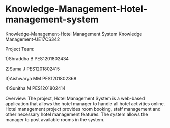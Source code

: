 # Knowledge-Management-Hotel-management-system

Knowledge-Management-Hotel Management System
Knowledge Management-UE17CS342

Project Team:

1)Shraddha B PES1201802434

2)Suma J PES1201802415

3)Aishwarya MM PES1201802368

4)Sunitha M PES1201802414

Overview: The project, Hotel Management System is a web-based application that allows the hotel manager to handle all hotel activities online. Hotel management project provides room booking, staff management and other necessary hotel management features. The system allows the manager to post available rooms in the system.
